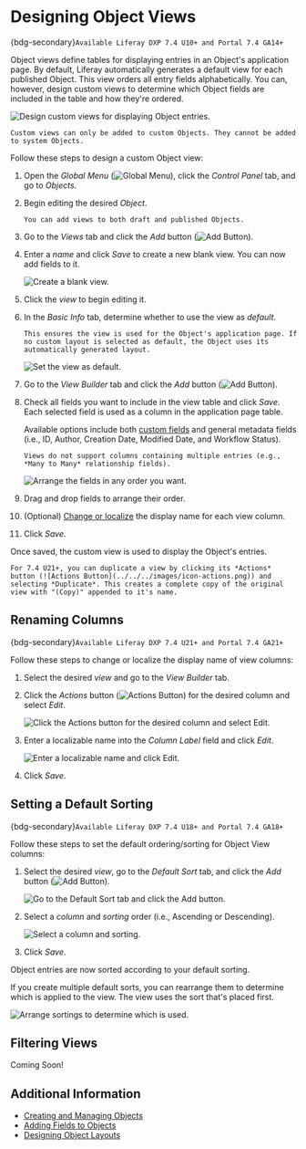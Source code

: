 # Designing Object Views

{bdg-secondary}`Available Liferay DXP 7.4 U10+ and Portal 7.4 GA14+`

Object views define tables for displaying entries in an Object's application page. By default, Liferay automatically generates a default view for each published Object. This view orders all entry fields alphabetically. You can, however, design custom views to determine which Object fields are included in the table and how they're ordered.

![Design custom views for displaying Object entries.](./designing-object-views/images/01.png)

```{note}
Custom views can only be added to custom Objects. They cannot be added to system Objects.
```

Follow these steps to design a custom Object view:

1. Open the *Global Menu* (![Global Menu](../../../images/icon-applications-menu.png)), click the *Control Panel* tab, and go to *Objects*.

1. Begin editing the desired *Object*.

   ```{note}
   You can add views to both draft and published Objects.
   ```

1. Go to the *Views* tab and click the *Add* button (![Add Button](../../../images/icon-add.png)).

1. Enter a *name* and click *Save* to create a new blank view. You can now add fields to it.

   ![Create a blank view.](./designing-object-views/images/02.png)

1. Click the *view* to begin editing it.

1. In the *Basic Info* tab, determine whether to use the view as *default*.

   ```{note}
   This ensures the view is used for the Object's application page. If no custom layout is selected as default, the Object uses its automatically generated layout.
   ```

   ![Set the view as default.](./designing-object-views/images/03.png)

1. Go to the *View Builder* tab and click the *Add* button (![Add Button](../../../images/icon-add.png)).

1. Check all fields you want to include in the view table and click *Save*. Each selected field is used as a column in the application page table.

   Available options include both [custom fields](./adding-fields-to-objects.md) and general metadata fields (i.e., ID, Author, Creation Date, Modified Date, and Workflow Status).

   ```{note}
   Views do not support columns containing multiple entries (e.g., *Many to Many* relationship fields).
   ```

   ![Arrange the fields in any order you want.](./designing-object-views/images/04.png)

1. Drag and drop fields to arrange their order.

1. (Optional) [Change or localize](#renaming-columns) the display name for each view column.

1. Click *Save*.

Once saved, the custom view is used to display the Object's entries.

```{tip}
For 7.4 U21+, you can duplicate a view by clicking its *Actions* button (![Actions Button](../../../images/icon-actions.png)) and selecting *Duplicate*. This creates a complete copy of the original view with "(Copy)" appended to it's name. 
```

## Renaming Columns

{bdg-secondary}`Available Liferay DXP 7.4 U21+ and Portal 7.4 GA21+`

Follow these steps to change or localize the display name of view columns:

1. Select the desired *view* and go to the *View Builder* tab.

1. Click the *Actions* button (![Actions Button](../../../images/icon-actions.png)) for the desired column and select *Edit*.

   ![Click the Actions button for the desired column and select Edit.](./designing-object-views/images/05.png)

1. Enter a localizable name into the *Column Label* field and click *Edit*.

   ![Enter a localizable name and click Edit.](./designing-object-views/images/06.png)

1. Click *Save*.

## Setting a Default Sorting

{bdg-secondary}`Available Liferay DXP 7.4 U18+ and Portal 7.4 GA18+`

Follow these steps to set the default ordering/sorting for Object View columns:

1. Select the desired *view*, go to the *Default Sort* tab, and click the *Add* button (![Add Button](../../../images/icon-add.png)).

   ![Go to the Default Sort tab and click the Add button.](./designing-object-views/images/07.png)

1. Select a *column* and *sorting* order (i.e., Ascending or Descending).

   ![Select a column and sorting.](./designing-object-views/images/08.png)

1. Click *Save*.

Object entries are now sorted according to your default sorting.

If you create multiple default sorts, you can rearrange them to determine which is applied to the view. The view uses the sort that's placed first.

![Arrange sortings to determine which is used.](./designing-object-views/images/09.png)

## Filtering Views

Coming Soon!

## Additional Information

* [Creating and Managing Objects](../creating-and-managing-objects.md)
* [Adding Fields to Objects](./adding-fields-to-objects.md)
* [Designing Object Layouts](./designing-object-layouts.md)
